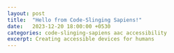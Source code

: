 ```yaml
---
layout: post
title:  "Hello from Code-Slinging Sapiens!"
date:   2023-12-20 18:00:00 +0530
categories: code-slinging-sapiens aac accessibility
excerpt: Creating accessible devices for humans
---
```


